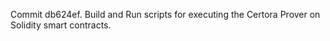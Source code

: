 Commit db624ef.                    Build and Run scripts for executing the Certora Prover on Solidity smart contracts.